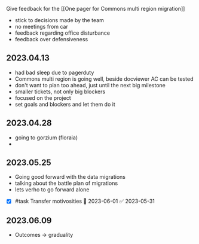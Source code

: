 Give feedback for the [[One pager for Commons multi region migration]]

* stick to decisions made by the team
* no meetings from car
* feedback regarding office disturbance
* feedback over defensiveness


## 2023.04.13

- had bad sleep due to pagerduty
- Commons multi region is going well, beside docviewer AC can be tested
- don't want to plan too ahead, just until the next big milestone
- smaller tickets, not only big blockers
- focused on the project
- set goals and blockers and let them do it

## 2023.04.28

- going to gorzium (floraia)
- 

## 2023.05.25

- Going good forward with the data migrations
- talking about the battle plan of migrations
- lets verho to go forward alone
- [x] #task Transfer motivosities 📅 2023-06-01 ✅ 2023-05-31


## 2023.06.09

- Outcomes -> graduality 